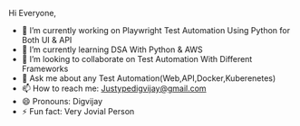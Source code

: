 Hi Everyone,
- 🔭 I’m currently working on Playwright Test Automation Using Python for Both UI & API
- 🌱 I’m currently learning DSA With Python & AWS
- 👯 I’m looking to collaborate on Test Automation With Different Frameworks
- 💬 Ask me about any Test Automation(Web,API,Docker,Kuberenetes)
- 📫 How to reach me: Justypedigvijay@gmail.com
- 😄 Pronouns: Digvijay
- ⚡ Fun fact: Very Jovial Person

